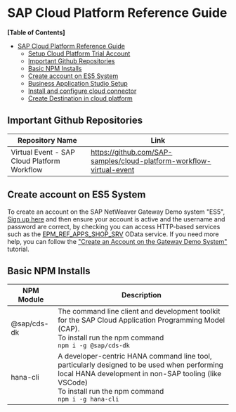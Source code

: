 # SAP Cloud Platform Reference Guide

**[Table of Contents]**

- [SAP Cloud Platform Reference Guide](#sap-cloud-platform-reference-guide)
  - [Setup Cloud Platform Trial Account](./Setup%20CP%20trial/readme.md)
  - [Important Github Repositories](#important-github-repositories)
  - [Basic NPM Installs](#basic-npm-installs)
  - [Create account on ES5 System](#create-account-on-es5-system)
  - [Business Application Studio Setup](./Business%20Application%20Studio%20Related/readme.md)
  - [Install and configure cloud connector](./Docker%20for%20Cloud%20Connecter%20Related/readme.md)
  - [Create Destination in cloud platform](./Create%20Destination%20in%20CP/readme.md)

## Important Github Repositories
| Repository Name                             | Link                                                                 |
| ------------------------------------------- | -------------------------------------------------------------------- |
| Virtual Event - SAP Cloud Platform Workflow | https://github.com/SAP-samples/cloud-platform-workflow-virtual-event |

## Create account on ES5 System
To create an account on the SAP NetWeaver Gateway Demo system "ES5", [Sign up here](https://register.sapdevcenter.com/SUPSignForms/) and then ensure your account is active and the username and password are correct, by checking you can access HTTP-based services such as the [EPM_REF_APPS_SHOP_SRV](https://sapes5.sapdevcenter.com/sap/opu/odata/sap/EPM_REF_APPS_SHOP_SRV/?sap-client=002) OData service. If you need more help, you can follow the ["Create an Account on the Gateway Demo System"](https://developers.sap.com/tutorials/gateway-demo-signup.html) tutorial.
## Basic NPM Installs

| NPM Module  | Description                                                                                                                                                                                                       |
| ----------- | ----------------------------------------------------------------------------------------------------------------------------------------------------------------------------------------------------------------- |
| @sap/cds-dk | The command line client and development toolkit for the SAP Cloud Application Programming Model (CAP). <br> To install run the npm command <br> `npm i -g @sap/cds-dk`                                            |
| hana-cli    | A developer-centric HANA command line tool, particularly designed to be used when performing local HANA development in non-SAP tooling (like VSCode) <br> To install run the npm command <br> `npm i -g hana-cli` |



